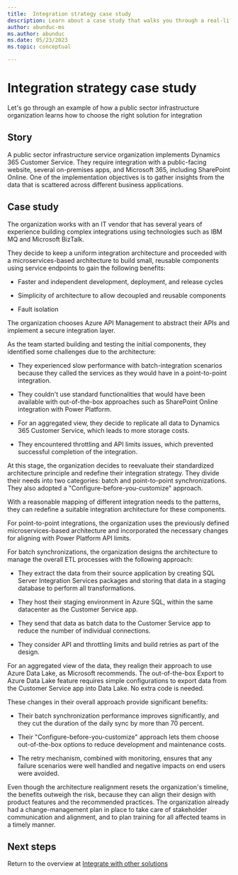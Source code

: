 ```yaml
---
title:  Integration strategy case study
description: Learn about a case study that walks you through a real-life example of how a Dynamics 365 customer approached the integration strategy.
author: abunduc-ms
ms.author: abunduc
ms.date: 05/23/2023
ms.topic: conceptual

---
```

# Integration strategy case study

Let's go through an example of how a public sector infrastructure organization learns how to choose the right solution for integration

## Story

A public sector infrastructure service organization implements Dynamics 365 Customer Service. They require integration with a public-facing website, several on-premises apps, and Microsoft 365, including SharePoint Online. One of the implementation objectives is to gather insights from the data that is scattered across different business applications.

## Case study

The organization works with an IT vendor that has several years of experience building complex integrations using technologies such as IBM MQ and Microsoft BizTalk.

They decide to keep a uniform integration architecture and proceeded with a microservices-based architecture to build small, reusable components using service endpoints to gain the following benefits:

- Faster and independent development, deployment, and release cycles

- Simplicity of architecture to allow decoupled and reusable components

- Fault isolation

The organization chooses Azure API Management to abstract their APIs and implement a secure integration layer.

As the team started building and testing the initial components, they identified some challenges due to the architecture:

- They experienced slow performance with batch-integration scenarios because they called the services as they would have in a point-to-point integration.

- They couldn't use standard functionalities that would have been available with out-of-the-box approaches such as SharePoint Online integration with Power Platform.

- For an aggregated view, they decide to replicate all data to Dynamics 365 Customer Service, which leads to more storage costs.

- They encountered throttling and API limits issues, which prevented successful completion of the integration.

At this stage, the organization decides to reevaluate their standardized architecture principle and redefine their integration strategy. They divide their needs into two categories: batch and point-to-point synchronizations. They also adopted a "Configure-before-you-customize" approach.

With a reasonable mapping of different integration needs to the patterns, they can redefine a suitable integration architecture for these components.

For point-to-point integrations, the organization uses the previously defined microservices-based architecture and incorporated the necessary changes for aligning with Power Platform API limits.

For batch synchronizations, the organization designs the architecture to manage the overall ETL processes with the following approach:

- They extract the data from their source application by creating SQL Server Integration Services packages and storing that data in a staging database to perform all transformations.

- They host their staging environment in Azure SQL, within the same datacenter as the Customer Service app.

- They send that data as batch data to the Customer Service app to reduce the number of individual connections.

- They consider API and throttling limits and build retries as part of the design.

For an aggregated view of the data, they realign their approach to use Azure Data Lake, as Microsoft recommends. The out-of-the-box Export to Azure Data Lake feature requires simple configurations to export data from the Customer Service app into Data Lake. No extra code is needed.

These changes in their overall approach provide significant benefits:

- Their batch synchronization performance improves significantly, and they cut the duration of the daily sync by more than 70 percent.

- Their "Configure-before-you-customize" approach lets them choose out-of-the-box options to reduce development and maintenance costs.

- The retry mechanism, combined with monitoring, ensures that any failure scenarios were well handled and negative impacts on end users were avoided.

Even though the architecture realignment resets the organization's timeline, the benefits outweigh the risk, because they can align their design with product features and the recommended practices. The organization already had a change-management plan in place to take care of stakeholder communication and alignment, and to plan training for all affected teams in a timely manner.

## Next steps

Return to the overview at [Integrate with other solutions](integrate-other-solutions.md)  
